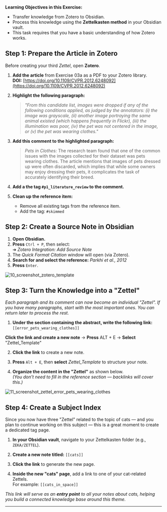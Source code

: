 
**Learning Objectives in this Exercise:**
- Transfer knowledge from Zotero to Obsidian.
- Process this knowledge using the **Zettelkasten method** in your Obsidian vault.
- This task requires that you have a basic understanding of how Zotero works.

## Step 1: Prepare the Article in Zotero

Before creating your third *Zettel*, open **Zotero**.

1. **Add the article** from Exercise 03a as a PDF to your Zotero library.  
   **DOI:** [https://doi.org/10.1109/CVPR.2012.6248092](https://doi.org/10.1109/CVPR.2012.6248092)

2. **Highlight the following paragraph:**

   > *"From this candidate list, images were dropped if any of the following conditions applied, as judged by the annotators: (i) the image was grayscale, (ii) another image portraying the same animal existed (which happens frequently in Flickr), (iii) the illumination was poor, (iv) the pet was not centered in the image, or (v) the pet was wearing clothes."*

3. **Add this comment to the highlighted paragraph:**

   > *Pets in Clothes:* The research team found that one of the common issues with the images collected for their dataset was pets wearing clothes. The article mentions that images of pets dressed up were often discarded, which implies that while some owners may enjoy dressing their pets, it complicates the task of accurately identifying their breed.

4. **Add a the tag `#p1_literature_review` to the comment.**

5. **Clean up the reference item:**
   - Remove all existing tags from the reference item.
   - Add the tag: `#skimmed`

## Step 2: Create a Source Note in Obsidian

1. **Open Obsidian.**
2. **Press** `Ctrl + P`, then select:  
   ➔ *Zotero Integration: Add Source Note*
3. The *Quick Format Citation* window will open (via Zotero).
4. **Search for and select the reference:** *Parkhi et al., 2012*
5. **Press** `Enter`.

![10_screenshot_zotero_template](https://github.com/user-attachments/assets/c8f7d5fb-fbbe-437e-ada5-fa1aef8bcddc)


## Step 3: Turn the Knowledge into a "Zettel"

*Each paragraph and its comment can now become an individual "Zettel". If you have many paragraphs, start with the most important ones. You can return later to process the rest.*

1. **Under the section containing the abstract, write the following link:**
	`[[error_pets_wearing_clothes]]`

**Click the link and create a new note** → **Press** ALT + E → **Select** "Zettel_Template"

2. **Click the link** to create a new note.

3. **Press** `Alt + E`, then **select** *Zettel_Template* to structure your note.

4. **Organize the content in the "Zettel"** as shown below.  
	*(You don’t need to fill in the reference section — backlinks will cover this.)*

![11_screenshot_zettel_error_pets_wearing_clothes](https://github.com/user-attachments/assets/7b3c16ac-8a91-459c-9a7b-80621d8161da)

## Step 4: Create a Subject Index

Since you now have three "Zettel" related to the topic of cats — and you plan to continue working on this subject — this is a great moment to create a dedicated tag page.

1. **In your Obsidian vault**, navigate to your Zettelkasten folder (e.g., `ZEKA/ZETTEL`).

2. **Create a new note titled:** `[[cats]]`

3. **Click the link** to generate the new page.

4. **Inside the new "cats" page**, add a link to one of your cat-related Zettels.  
	For example: `[[cats_in_space]]`

*This link will serve as an **entry point** to all your notes about cats, helping you build a connected knowledge base around this theme.*

---

